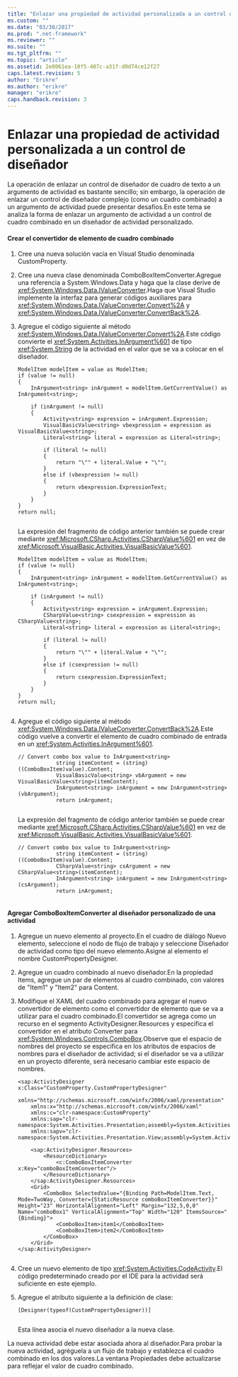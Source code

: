 ```yaml
---
title: "Enlazar una propiedad de actividad personalizada a un control de dise&#241;ador | Microsoft Docs"
ms.custom: ""
ms.date: "03/30/2017"
ms.prod: ".net-framework"
ms.reviewer: ""
ms.suite: ""
ms.tgt_pltfrm: ""
ms.topic: "article"
ms.assetid: 2e8061ea-10f5-407c-a31f-d0d74ce12f27
caps.latest.revision: 5
author: "Erikre"
ms.author: "erikre"
manager: "erikre"
caps.handback.revision: 3
---
```

# Enlazar una propiedad de actividad personalizada a un control de dise&#241;ador
La operación de enlazar un control de diseñador de cuadro de texto a un argumento de actividad es bastante sencillo; sin embargo, la operación de enlazar un control de diseñador complejo \(como un cuadro combinado\) a un argumento de actividad puede presentar desafíos.En este tema se analiza la forma de enlazar un argumento de actividad a un control de cuadro combinado en un diseñador de actividad personalizado.  
  
#### Crear el convertidor de elemento de cuadro combinado  
  
1.  Cree una nueva solución vacía en Visual Studio denominada CustomProperty.  
  
2.  Cree una nueva clase denominada ComboBoxItemConverter.Agregue una referencia a System.Windows.Data y haga que la clase derive de <xref:System.Windows.Data.IValueConverter>.Haga que Visual Studio implemente la interfaz para generar códigos auxiliares para <xref:System.Windows.Data.IValueConverter.Convert%2A> y <xref:System.Windows.Data.IValueConverter.ConvertBack%2A>.  
  
3.  Agregue el código siguiente al método <xref:System.Windows.Data.IValueConverter.Convert%2A>.Este código convierte el <xref:System.Activities.InArgument%601> de tipo <xref:System.String> de la actividad en el valor que se va a colocar en el diseñador.  
  
    ```  
    ModelItem modelItem = value as ModelItem;  
    if (value != null)  
    {  
        InArgument<string> inArgument = modelItem.GetCurrentValue() as InArgument<string>;  
  
        if (inArgument != null)  
        {  
            Activity<string> expression = inArgument.Expression;  
            VisualBasicValue<string> vbexpression = expression as VisualBasicValue<string>;  
            Literal<string> literal = expression as Literal<string>;  
  
            if (literal != null)  
            {  
                return "\"" + literal.Value + "\"";  
            }  
            else if (vbexpression != null)  
            {  
                return vbexpression.ExpressionText;  
            }  
        }  
    }  
    return null;  
  
    ```  
  
     La expresión del fragmento de código anterior también se puede crear mediante <xref:Microsoft.CSharp.Activities.CSharpValue%601> en vez de <xref:Microsoft.VisualBasic.Activities.VisualBasicValue%601>.  
  
    ```  
    ModelItem modelItem = value as ModelItem;  
    if (value != null)  
    {  
        InArgument<string> inArgument = modelItem.GetCurrentValue() as InArgument<string>;  
  
        if (inArgument != null)  
        {  
            Activity<string> expression = inArgument.Expression;  
            CSharpValue<string> csexpression = expression as CSharpValue<string>;  
            Literal<string> literal = expression as Literal<string>;  
  
            if (literal != null)  
            {  
                return "\"" + literal.Value + "\"";  
            }  
            else if (csexpression != null)  
            {  
                return csexpression.ExpressionText;  
            }  
        }  
    }  
    return null;  
  
    ```  
  
4.  Agregue el código siguiente al método <xref:System.Windows.Data.IValueConverter.ConvertBack%2A>.Este código vuelve a convertir el elemento de cuadro combinado de entrada en un <xref:System.Activities.InArgument%601>.  
  
    ```  
    // Convert combo box value to InArgument<string>  
                string itemContent = (string)((ComboBoxItem)value).Content;  
                VisualBasicValue<string> vbArgument = new VisualBasicValue<string>(itemContent);  
                InArgument<string> inArgument = new InArgument<string>(vbArgument);  
                return inArgument;  
  
    ```  
  
     La expresión del fragmento de código anterior también se puede crear mediante <xref:Microsoft.CSharp.Activities.CSharpValue%601> en vez de <xref:Microsoft.VisualBasic.Activities.VisualBasicValue%601>.  
  
    ```  
    // Convert combo box value to InArgument<string>  
                string itemContent = (string)((ComboBoxItem)value).Content;  
                CSharpValue<string> csArgument = new CSharpValue<string>(itemContent);  
                InArgument<string> inArgument = new InArgument<string>(csArgument);  
                return inArgument;  
  
    ```  
  
#### Agregar ComboBoxItemConverter al diseñador personalizado de una actividad  
  
1.  Agregue un nuevo elemento al proyecto.En el cuadro de diálogo Nuevo elemento, seleccione el nodo de flujo de trabajo y seleccione Diseñador de actividad como tipo del nuevo elemento.Asigne al elemento el nombre CustomPropertyDesigner.  
  
2.  Agregue un cuadro combinado al nuevo diseñador.En la propiedad Items, agregue un par de elementos al cuadro combinado, con valores de "Item1" y "Item2" para Content.  
  
3.  Modifique el XAML del cuadro combinado para agregar el nuevo convertidor de elemento como el convertidor de elemento que se va a utilizar para el cuadro combinado.El convertidor se agrega como un recurso en el segmento ActivityDesigner.Resources y especifica el convertidor en el atributo Converter para <xref:System.Windows.Controls.ComboBox>.Observe que el espacio de nombres del proyecto se especifica en los atributos de espacios de nombres para el diseñador de actividad; si el diseñador se va a utilizar en un proyecto diferente, será necesario cambiar este espacio de nombres.  
  
    ```  
    <sap:ActivityDesigner x:Class="CustomProperty.CustomPropertyDesigner"  
        xmlns="http://schemas.microsoft.com/winfx/2006/xaml/presentation"  
        xmlns:x="http://schemas.microsoft.com/winfx/2006/xaml"  
        xmlns:c="clr-namespace:CustomProperty"  
        xmlns:sap="clr-namespace:System.Activities.Presentation;assembly=System.Activities.Presentation"  
        xmlns:sapv="clr-namespace:System.Activities.Presentation.View;assembly=System.Activities.Presentation">  
  
        <sap:ActivityDesigner.Resources>  
            <ResourceDictionary>  
                <c:ComboBoxItemConverter x:Key="comboBoxItemConverter"/>  
            </ResourceDictionary>  
        </sap:ActivityDesigner.Resources>  
        <Grid>  
            <ComboBox SelectedValue="{Binding Path=ModelItem.Text, Mode=TwoWay, Converter={StaticResource comboBoxItemConverter}}"  Height="23" HorizontalAlignment="Left" Margin="132,5,0,0" Name="comboBox1" VerticalAlignment="Top" Width="120" ItemsSource="{Binding}">  
                <ComboBoxItem>item1</ComboBoxItem>  
                <ComboBoxItem>item2</ComboBoxItem>  
            </ComboBox>  
        </Grid>  
    </sap:ActivityDesigner>  
  
    ```  
  
4.  Cree un nuevo elemento de tipo <xref:System.Activities.CodeActivity>.El código predeterminado creado por el IDE para la actividad será suficiente en este ejemplo.  
  
5.  Agregue el atributo siguiente a la definición de clase:  
  
    ```  
    [Designer(typeof(CustomPropertyDesigner))]  
  
    ```  
  
     Esta línea asocia el nuevo diseñador a la nueva clase.  
  
 La nueva actividad debe estar asociada ahora al diseñador.Para probar la nueva actividad, agréguela a un flujo de trabajo y establezca el cuadro combinado en los dos valores.La ventana Propiedades debe actualizarse para reflejar el valor de cuadro combinado.